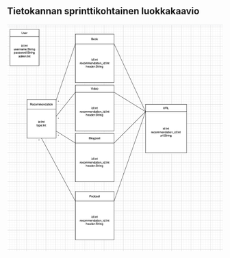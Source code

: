 ## Tietokannan sprinttikohtainen luokkakaavio
![alt text](https://github.com/johyy/lukuvinkkikirjasto/blob/main/dokumentaatio/kuvat/lukuvinkki_DB_UML.png)
